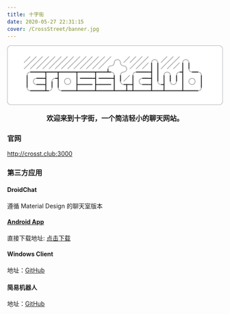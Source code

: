 ```yaml
---
title: 十字街
date: 2020-05-27 22:31:15
cover: /CrossStreet/banner.jpg
---
```

![](/CrossStreet/logo.png)
<font size=3><center>**欢迎来到十字街，一个简洁轻小的聊天网站。**</center></font>
### 官网
<font color=Aqua>http://crosst.club:3000 </font>
### 第三方应用
#### DroidChat
遵循 Material Design 的聊天室版本

#### [Android App](https://pastebin.com/raw/SRjsN5cN)
直接下载地址: [点击下载](https://cross-street.coding.net/api/share/download/1006553a-d0c5-43ff-b509-65f9d5952144)

#### Windows Client
地址：[GitHub](https://github.com/LanceLiang2018/ChatClient)

#### 简易机器人
地址：[GitHub](https://github.com/WoodenBlock/SimpleBot)